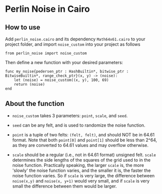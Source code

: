 # Perlin Noise in Cairo

## How to use
Add  `perlin_noise.cairo` and its dependency `Math64x61.cairo` to your project folder, and import `noise_custom` into your project as follows

```
from perlin_noise import noise_custom
```

Then define a new function with your desired parameters:
```
func my_noise{pedersen_ptr : HashBuiltin*, bitwise_ptr : BitwiseBuiltin*, range_check_ptr}(x, y) -> (noise):
    let (noise) = noise_custom((x, y), 100, 69)
    return (noise)
end
```

## About the function
- `noise_custom` takes 3 parameters: `point`, `scale`, and `seed`. 

- `seed` can be any felt, and is used to randomize the noise function. 

- `point` is a tuple of two felts: `(felt, felt)`, and should NOT be in 64.61 format. Note that both `point[0]` and `point[1]` should be less than 2^64, as they are converted to 64.61 values and may overflow otherwise. 

- `scale` should be a regular (i.e., not in 64.61 format) unsigned felt. `scale` determines the side lengths of the squares of the grid used to in the noise function. Practically speaking, the larger `scale` is, the more 'slowly' the noise function varies, and the smaller it is, the faster the noise function varies. So if `scale` is very large, the difference between `noise(x,y)` and `noise(x, y+1)` would very small, and if `scale` is very small the difference between them would be larger.

